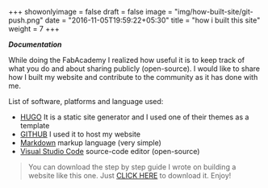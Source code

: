 +++
showonlyimage = false
draft = false
image = "img/how-built-site/git-push.png"
date = "2016-11-05T19:59:22+05:30"
title = "how i built this site"
weight = 7
+++
<!--more-->

**_Documentation_**

While doing the FabAcademy I realized how useful it is to keep track of what you do and about sharing publicly (open-source). 
I would like to share how I built my website and contribute to the community as it has done with me.

List of software, platforms and language used:
* [HUGO](https://gohugo.io//) It is a static site generator and I used one of their themes as a template
* [GITHUB](https://github.com//) I used it to host my website
* [Markdown](https://en.wikipedia.org/wiki/Markdown) markup language (very simple)
* [Visual Studio Code](https://code.visualstudio.com/) source-code editor (open-source)

> You can download the step by step guide I wrote on building a website like this one. Just [CLICK HERE](/img/website-documentation/HUGO-and-Github-website-steps.pdf) to download it. Enjoy!